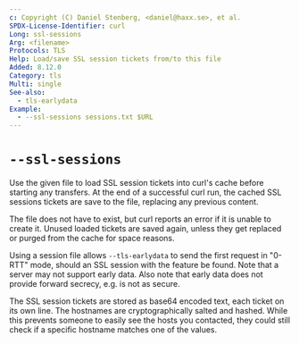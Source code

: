 ```yaml
---
c: Copyright (C) Daniel Stenberg, <daniel@haxx.se>, et al.
SPDX-License-Identifier: curl
Long: ssl-sessions
Arg: <filename>
Protocols: TLS
Help: Load/save SSL session tickets from/to this file
Added: 8.12.0
Category: tls
Multi: single
See-also:
  - tls-earlydata
Example:
  - --ssl-sessions sessions.txt $URL
---
```


# `--ssl-sessions`

Use the given file to load SSL session tickets into curl's cache before
starting any transfers. At the end of a successful curl run, the cached
SSL sessions tickets are save to the file, replacing any previous content.

The file does not have to exist, but curl reports an error if it is
unable to create it. Unused loaded tickets are saved again, unless they
get replaced or purged from the cache for space reasons.

Using a session file allows `--tls-earlydata` to send the first request
in "0-RTT" mode, should an SSL session with the feature be found. Note that
a server may not support early data. Also note that early data does
not provide forward secrecy, e.g. is not as secure.

The SSL session tickets are stored as base64 encoded text, each ticket on
its own line. The hostnames are cryptographically salted and hashed. While
this prevents someone to easily see the hosts you contacted, they could still
check if a specific hostname matches one of the values.
